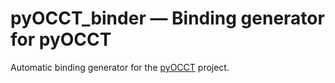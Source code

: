 # pyOCCT_binder — Binding generator for pyOCCT

Automatic binding generator for the
[pyOCCT](https://github.com/LaughlinResearch/pyOCCT) project.
